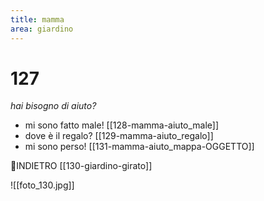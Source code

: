 ```yaml
---
title: mamma
area: giardino
---
```

# 127
_hai bisogno di aiuto?_

- mi sono fatto male! [[128-mamma-aiuto_male]]
- dove è il regalo? [[129-mamma-aiuto_regalo]]
- mi sono perso! [[131-mamma-aiuto_mappa-OGGETTO]]

👣INDIETRO [[130-giardino-girato]] 

![[foto_130.jpg]]